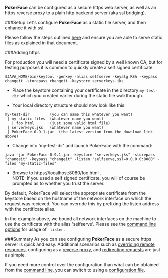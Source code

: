 **PokerFace** can be configured as a secure https web server, as well as an https reverse proxy to a plain http backend server (aka ssl bridging).

###Setup
Let's configure **PokerFace** as a static file server, and then enhance it with ssl.

Please follow the steps outlined [here](./fileserver.html) and ensure you are able to serve static files as explained in that document.

###Adding https

For production you will need a certificate signed by a well known CA, but for testing purposes it is common to quickly create a self signed certificate:

```
$JAVA_HOME/bin/keytool -genkey -alias selfserve -keyalg RSA -keypass changeit -storepass changeit -keystore serverkeys.jks
```

* Place the keystore containing your certificate in the directory `my-test-dir` which you created earlier during the static file walkthrough.

* Your local directory structure should now look like this:

```
my-test-dir  		(you can name this whatever you want)
 | my-static-files	(whatever name you want)
   | foo.html		(just some valid html file)
 | serverkeys.jks	(whatever name you want)
 | PokerFace-0.9.1.jar  (the latest version from the download link above)
```
* Change into 'my-test-dir' and launch PokerFace with the command:

```
java -jar PokerFace-0.9.1.jar -keystore "serverkeys.jks" -storepass "changeit" -keypass "changeit" -listen "selfserve,ssl=0.0.0.0:8080" -files "my-static-files"
```

* Browse to https://localhost:8080/foo.html .  
NOTE: If you used a self signed certificate, you will of course be prompted as to whether you trust the server.

By default, PokerFace will select the appropriate certificate from the keystore based on the hostname of the network interface on which the request was recieved.  You can override this by prefixing the listen address with the certificate alias.  

In the example above, we bound all network interfaces on the machine to use the certificate with the alias 'selfserve'.  Please see the [command line options](./cmdlineopts.html) for usage of `-listen`.

###Summary
As you can see configuring **PokerFace** as a secure https server is quick and easy.  Additional scenarios such as [overriding remote resources](./fileserver.html), configuring as a [reverse proxy](./reverseproxy.html), and [redirecting requests](./abscripting.html) are just as simple.

If you need more control over the configuration than what can be obtained from the [command line](./cmdlineopts.html), you can switch to using a [configuration file](./configfile.html).
